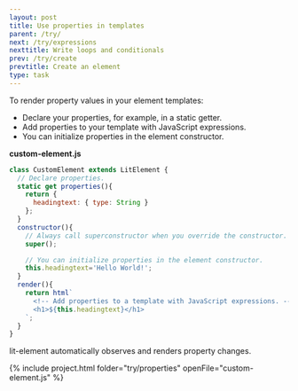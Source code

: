 ```yaml
---
layout: post
title: Use properties in templates
parent: /try/
next: /try/expressions
nexttitle: Write loops and conditionals
prev: /try/create
prevtitle: Create an element
type: task
---
```


To render property values in your element templates: 

* Declare your properties, for example, in a static getter. 
* Add properties to your template with JavaScript expressions.
* You can initialize properties in the element constructor.

**custom-element.js**
```js
class CustomElement extends LitElement {  
  // Declare properties.
  static get properties(){
    return {
      headingtext: { type: String }
    };
  }
  constructor(){
    // Always call superconstructor when you override the constructor.
    super();

    // You can initialize properties in the element constructor.
    this.headingtext='Hello World!';
  }
  render(){
    return html`
      <!-- Add properties to a template with JavaScript expressions. -->
      <h1>${this.headingtext}</h1>
    `;
  }
}
```

lit-element automatically observes and renders property changes.

{% include project.html folder="try/properties" openFile="custom-element.js" %}

